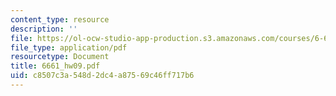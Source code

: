 ```yaml
---
content_type: resource
description: ''
file: https://ol-ocw-studio-app-production.s3.amazonaws.com/courses/6-661-receivers-antennas-and-signals-spring-2003/c8507c3a548d2dc4a87569c46ff717b6_6661_hw09.pdf
file_type: application/pdf
resourcetype: Document
title: 6661_hw09.pdf
uid: c8507c3a-548d-2dc4-a875-69c46ff717b6
---
```

